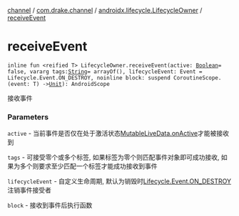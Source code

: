 [channel](../../index.md) / [com.drake.channel](../index.md) / [androidx.lifecycle.LifecycleOwner](index.md) / [receiveEvent](./receive-event.md)

# receiveEvent

`inline fun <reified T> LifecycleOwner.receiveEvent(active: `[`Boolean`](https://kotlinlang.org/api/latest/jvm/stdlib/kotlin/-boolean/index.html)` = false, vararg tags: `[`String`](https://kotlinlang.org/api/latest/jvm/stdlib/kotlin/-string/index.html)` = arrayOf(), lifecycleEvent: Event = Lifecycle.Event.ON_DESTROY, noinline block: suspend CoroutineScope.(event: T) -> `[`Unit`](https://kotlinlang.org/api/latest/jvm/stdlib/kotlin/-unit/index.html)`): AndroidScope`

接收事件

### Parameters

`active` - 当前事件是否仅在处于激活状态[MutableLiveData.onActive](#)才能被接收到

`tags` - 可接受零个或多个标签, 如果标签为零个则匹配事件对象即可成功接收, 如果为多个则要求至少匹配一个标签才能成功接收到事件

`lifecycleEvent` - 自定义生命周期, 默认为销毁时[Lifecycle.Event.ON_DESTROY](#)注销事件接受者

`block` - 接收到事件后执行函数